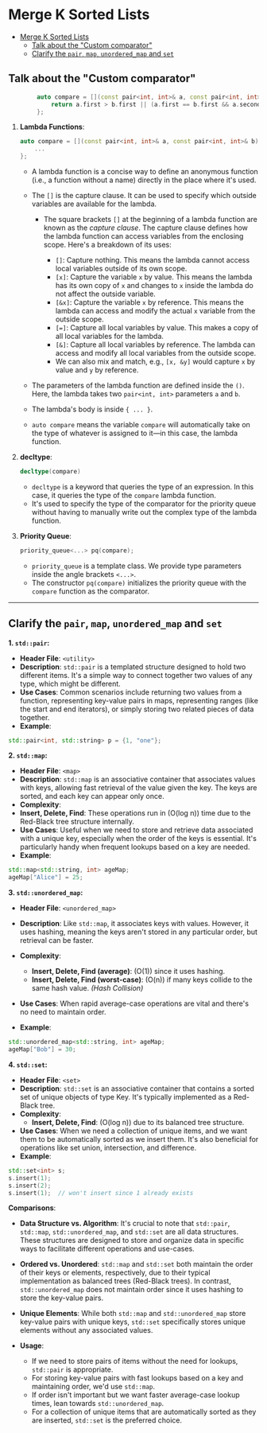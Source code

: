 # Merge K Sorted Lists

<!-- toc -->
- [Merge K Sorted Lists](#merge-k-sorted-lists)
  - [Talk about the "Custom comparator"](#talk-about-the-custom-comparator)
  - [Clarify the `pair`, `map`, `unordered_map` and `set`](#clarify-the-pair-map-unordered_map-and-set)

## Talk about the "Custom comparator"

```cpp
        auto compare = [](const pair<int, int>& a, const pair<int, int>& b) {
            return a.first > b.first || (a.first == b.first && a.second > b.second);
        };
```

1. **Lambda Functions**:

   ```cpp
   auto compare = [](const pair<int, int>& a, const pair<int, int>& b) {
       ...
   };
   ```

   - A lambda function is a concise way to define an anonymous function (i.e., a function without a name) directly in the place where it's used.
   - The `[]` is the capture clause. It can be used to specify which outside variables are available for the lambda.
        - The square brackets `[]` at the beginning of a lambda function are known as the *capture clause*. The capture clause defines how the lambda function can access variables from the enclosing scope. Here's a breakdown of its uses:

           - `[]`: Capture nothing. This means the lambda cannot access local variables outside of its own scope.
           - `[x]`: Capture the variable `x` by value. This means the lambda has its own copy of `x` and changes to `x` inside the lambda do not affect the outside variable.
           - `[&x]`: Capture the variable `x` by reference. This means the lambda can access and modify the actual `x` variable from the outside scope.
           - `[=]`: Capture all local variables by value. This makes a copy of all local variables for the lambda.
           - `[&]`: Capture all local variables by reference. The lambda can access and modify all local variables from the outside scope.
           - We can also mix and match, e.g., `[x, &y]` would capture `x` by value and `y` by reference.

   - The parameters of the lambda function are defined inside the `()`. Here, the lambda takes two `pair<int, int>` parameters `a` and `b`.
   - The lambda's body is inside `{ ... }`.
   - `auto compare` means the variable `compare` will automatically take on the type of whatever is assigned to it—in this case, the lambda function.

2. **decltype**:

   ```cpp
   decltype(compare)
   ```

   - `decltype` is a keyword that queries the type of an expression. In this case, it queries the type of the `compare` lambda function.
   - It's used to specify the type of the comparator for the priority queue without having to manually write out the complex type of the lambda function.

3. **Priority Queue**:

   ```cpp
   priority_queue<...> pq(compare);
   ```

   - `priority_queue` is a template class. We provide type parameters inside the angle brackets `<...>`.
   - The constructor `pq(compare)` initializes the priority queue with the `compare` function as the comparator.

***

## Clarify the `pair`, `map`, `unordered_map` and `set`

**1. `std::pair`:**

- **Header File**: `<utility>`
- **Description**: `std::pair` is a templated structure designed to hold two different items. It's a simple way to connect together two values of any type, which might be different.
- **Use Cases**: Common scenarios include returning two values from a function, representing key-value pairs in maps, representing ranges (like the start and end iterators), or simply storing two related pieces of data together.
- **Example**:

```cpp
std::pair<int, std::string> p = {1, "one"};
```

**2. `std::map`:**

- **Header File**: `<map>`
- **Description**: `std::map` is an associative container that associates values with keys, allowing fast retrieval of the value given the key. The keys are sorted, and each key can appear only once.
- **Complexity**:
- **Insert, Delete, Find**: These operations run in \(O(log n)\) time due to the Red-Black tree structure internally.
- **Use Cases**: Useful when we need to store and retrieve data associated with a unique key, especially when the order of the keys is essential. It's particularly handy when frequent lookups based on a key are needed.
- **Example**:

```cpp
std::map<std::string, int> ageMap;
ageMap["Alice"] = 25;
```

**3. `std::unordered_map`:**

- **Header File**: `<unordered_map>`
- **Description**: Like `std::map`, it associates keys with values. However, it uses hashing, meaning the keys aren't stored in any particular order, but retrieval can be faster.
- **Complexity**:
  - **Insert, Delete, Find (average)**: \(O(1)\) since it uses hashing.
  - **Insert, Delete, Find (worst-case)**: \(O(n)\) if many keys collide to the same hash value. *(Hash Collision)*

- **Use Cases**: When rapid average-case operations are vital and there's no need to maintain order.
- **Example**:

```cpp
std::unordered_map<std::string, int> ageMap;
ageMap["Bob"] = 30;
```

**4. `std::set`:**

- **Header File**: `<set>`
- **Description**: `std::set` is an associative container that contains a sorted set of unique objects of type Key. It's typically implemented as a Red-Black tree.
- **Complexity**:
  - **Insert, Delete, Find**: \(O(log n)\) due to its balanced tree structure.
- **Use Cases**: When we need a collection of unique items, and we want them to be automatically sorted as we insert them. It's also beneficial for operations like set union, intersection, and difference.
- **Example**:

```cpp
std::set<int> s;
s.insert(1);
s.insert(2);
s.insert(1);  // won't insert since 1 already exists
```

**Comparisons**:

- **Data Structure vs. Algorithm**: It's crucial to note that `std::pair`, `std::map`, `std::unordered_map`, and `std::set` are all data structures. These structures are designed to store and organize data in specific ways to facilitate different operations and use-cases.

- **Ordered vs. Unordered**: `std::map` and `std::set` both maintain the order of their keys or elements, respectively, due to their typical implementation as balanced trees (Red-Black trees). In contrast, `std::unordered_map` does not maintain order since it uses hashing to store the key-value pairs.

- **Unique Elements**: While both `std::map` and `std::unordered_map` store key-value pairs with unique keys, `std::set` specifically stores unique elements without any associated values.

- **Usage**:

  - If we need to store pairs of items without the need for lookups, `std::pair` is appropriate.
  - For storing key-value pairs with fast lookups based on a key and maintaining order, we'd use `std::map`.
  - If order isn't important but we want faster average-case lookup times, lean towards `std::unordered_map`.
  - For a collection of unique items that are automatically sorted as they are inserted, `std::set` is the preferred choice.
